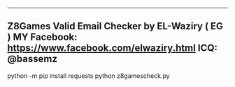 ------------------------------------------------------------
Z8Games Valid Email Checker by EL-Waziry ( EG )
MY Facebook: https://www.facebook.com/elwaziry.htmI
ICQ: @bassemz
------------------------------------------------------------

python -m pip install requests
python z8gamescheck.py

